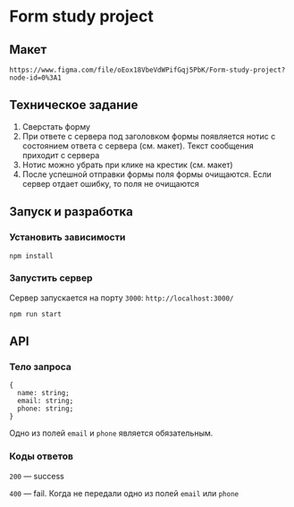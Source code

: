 # Form study project

## Макет
```
https://www.figma.com/file/oEox18VbeVdWPifGqj5PbK/Form-study-project?node-id=0%3A1
```

## Техническое задание

1. Сверстать форму
1. При ответе с сервера под заголовком формы появляется нотис с состоянием ответа с сервера (см. макет). Текст сообщения приходит с сервера
1. Нотис можно убрать при клике на крестик (см. макет)
1. После успешной отправки формы поля формы очищаются. Если сервер отдает ошибку, то поля не очищаются

## Запуск и разработка

### Установить зависимости
```
npm install
```

### Запустить сервер

Сервер запускается на порту `3000`: `http://localhost:3000/`

```
npm run start
```

## API

### Тело запроса

```
{
  name: string;
  email: string;
  phone: string;
}
 ```

 Одно из полей `email` и `phone` является обязательным.

### Коды ответов

`200` — success

`400` — fail. Когда не передали одно из полей `email` или `phone`
